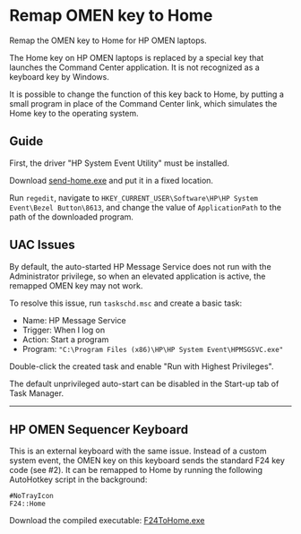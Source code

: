 # Remap OMEN key to Home

Remap the OMEN key to Home for HP OMEN laptops.

The Home key on HP OMEN laptops is replaced by a special key that launches the Command Center application. It is not recognized as a keyboard key by Windows. 

It is possible to change the function of this key back to Home, by putting a small program in place of the Command Center link, which simulates the Home key to the operating system.

## Guide

First, the driver "HP System Event Utility" must be installed.

Download [send-home.exe](https://github.com/jingyu9575/remap-omen-key/releases) and put it in a fixed location.

Run `regedit`, navigate to `HKEY_CURRENT_USER\Software\HP\HP System Event\Bezel Button\8613`, and change the value of `ApplicationPath` to the path of the downloaded program.

## UAC Issues

By default, the auto-started HP Message Service does not run with the Administrator privilege, so when an elevated application is active, the remapped OMEN key may not work.

To resolve this issue, run `taskschd.msc` and create a basic task:

* Name: HP Message Service
* Trigger: When I log on
* Action: Start a program
* Program: `"C:\Program Files (x86)\HP\HP System Event\HPMSGSVC.exe"`

Double-click the created task and enable "Run with Highest Privileges".

The default unprivileged auto-start can be disabled in the Start-up tab of Task Manager.

---

## HP OMEN Sequencer Keyboard

This is an external keyboard with the same issue. Instead of a custom system event, the OMEN key on this keyboard sends the standard F24 key code (see #2). It can be remapped to Home by running the following AutoHotkey script in the background:

```autohotkey
#NoTrayIcon
F24::Home
```

Download the compiled executable: [F24ToHome.exe](https://github.com/jingyu9575/remap-omen-key/releases)
